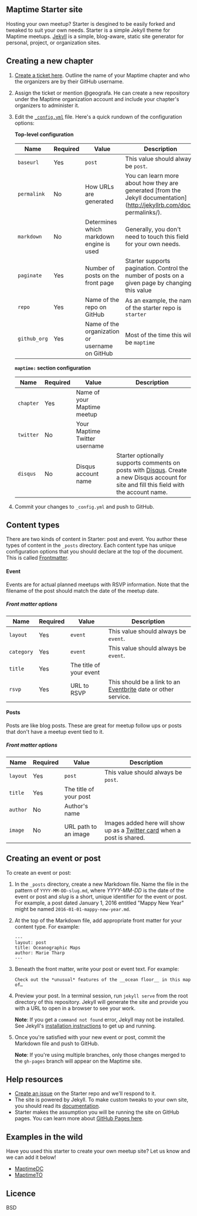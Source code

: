 ## Maptime Starter site

Hosting your own meetup? Starter is desgined to be easily forked and tweaked to suit your own needs. Starter is a simple Jekyll theme for Maptime meetups. [Jekyll](http://jekyllrb.com/) is a simple, blog-aware, static site generator for personal, project, or organization sites.

## Creating a new chapter

1. [Create a ticket here](https://github.com/maptime/starter/issues/new/). Outline the name of your Maptime chapter and who the organizers are by their GitHub username.
2. Assign the ticket or mention @geografa. He can create a new repository under the Maptime organization account and include your chapter's organizers to administer it.
3. Edit the [`_config.yml`](https://github.com/maptime/starter/blob/gh-pages/_config.yml) file. Here's a quick rundown of the configuration options:

   **Top-level configuration**

   | Name | Required | Value | Description |
   | --- | --- | --- | --- |
   | `baseurl` | Yes | `post` | This value should always be `post`. |
   | `permalink` | No | How URLs are generated | You can learn more about how they are generated [from the Jekyll documentation](http://jekyllrb.com/docs/   permalinks/). |
   | `markdown` | No | Determines which markdown engine is used | Generally, you don't need to touch this field for your own needs. |
   | `paginate` | Yes | Number of posts on the front page | Starter supports pagination. Control the number of posts on a given page by changing this value |
   | `repo` | Yes | Name of the repo on GitHub | As an example, the name of the starter repo is `starter` |
   | `github_org` | Yes | Name of the organization or username on GitHub | Most of the time this will be `maptime` |

   **`maptime:` section configuration**

   | Name | Required | Value | Description |
   | --- | --- | --- | --- |
   | `chapter` | Yes | Name of your Maptime meetup | |
   | `twitter` | No | Your Maptime Twitter username | |
   | `disqus` | No | Disqus account name | Starter optionally supports comments on posts with [Disqus](http://disqus.com). Create a new Disqus account for site and fill this field with the account name. |

4. Commit your changes to `_config.yml` and push to GitHub.

## Content types

There are two kinds of content in Starter: post and event. You author these types of content in the `_posts` directory. Each content type has unique configuration options that you should declare at the top of the document. This is called [Frontmatter](http://jekyllrb.com/docs/frontmatter/).

#### Event
Events are for actual planned meetups with RSVP information. Note that the filename of the post should match the date of the meetup date.

##### Front matter options

| Name | Required | Value | Description |
| --- | --- | --- | --- |
| `layout` | Yes | `event` | This value should always be `event`. |
| `category` | Yes | `event` | This value should always be `event`. |
| `title` | Yes | The title of your event | |
| `rsvp` | Yes | URL to RSVP | This should be a link to  an [Eventbrite](http://eventbrite.com) date or other service. |

#### Posts

Posts are like blog posts. These are great for meetup follow ups or posts that don't have a meetup event tied to it.

##### Front matter options

| Name | Required | Value | Description |
| --- | --- | --- | --- |
| `layout` | Yes | `post` | This value should always be `post`. |
| `title` | Yes | The title of your post | |
| `author` | No | Author's name | |
| `image` | No | URL path to an image | Images added here will show up as a [Twitter card](https://dev.twitter.com/docs/cards) when a post is shared. |

## Creating an event or post

To create an event or post:

1. In the `_posts` directory, create a new Markdown file. Name the file in the pattern of `YYYY-MM-DD-slug.md`, where *YYYY-MM-DD* is the date of the event or post and *slug* is a short, unique identifier for the event or post. For example, a post dated January 1, 2016 entitled "Mappy New Year" might be named `2016-01-01-mappy-new-year.md`.

2. At the top of the Markdown file, add appropriate front matter for your content type. For example:

   ```
   ---
   layout: post
   title: Oceanographic Maps
   author: Marie Tharp
   ---
   ```
3. Beneath the front matter, write your post or event text. For example:

   ```
   Check out the *unusual* features of the __ocean floor__ in this map of…
   ```

4. Preview your post. In a terminal session, run `jekyll serve` from the root directory of this repository. Jekyll will generate the site and provide you with a URL to open in a browser to see your work.

   **Note**: If you get a `command not found` error, Jekyll may not be installed. See Jekyll's [installation instructions](http://jekyllrb.com/docs/installation/) to get up and running.

5. Once you're satisfied with your new event or post, commit the Markdown file and push to GitHub.

   **Note**: If you're using multiple branches, only those changes merged to the `gh-pages` branch will appear on the Maptime site.


## Help resources

- [Create an issue](https://github.com/maptime/starter/issues) on the Starter repo and we'll respond to it.
- The site is powered by Jekyll. To make custom tweaks to your own site, you should read its [documentation](http://jekyllrb.com/docs/home/).
- Starter makes the assumption you will be running the site on GitHub pages. You can learn more about [GitHub Pages here](https://guides.github.com/features/pages/).

## Examples in the wild

Have you used this starter to create your own meetup site? Let us know and we can add it below!

- [MaptimeDC](https://maptime.github.io/dc/)
- [MaptimeTO](https://maptime.github.io/toronto/)

## Licence

BSD
